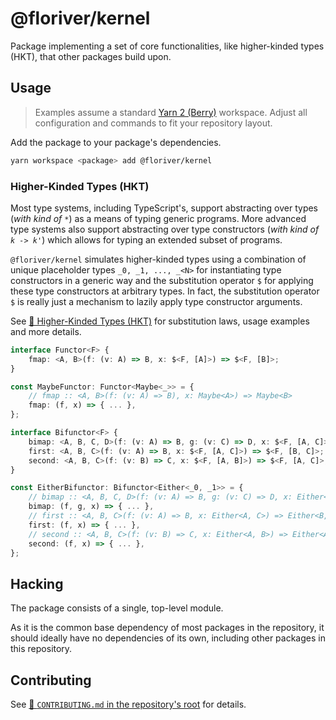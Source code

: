 # @floriver/kernel

Package implementing a set of core functionalities, like higher-kinded types (HKT), that other packages build upon.

## Usage

> Examples assume a standard [Yarn 2 (Berry)](https://yarnpkg.com) workspace. Adjust all configuration and commands to fit your repository layout.

Add the package to your package's dependencies.

```sh
yarn workspace <package> add @floriver/kernel
```

### Higher-Kinded Types (HKT)

Most type systems, including TypeScript's, support abstracting over types (*with kind of `*`*) as a means of typing generic programs. More advanced type systems also support abstracting over type constructors (*with kind of `k -> k'`*) which allows for typing an extended subset of programs.

`@floriver/kernel` simulates higher-kinded types using a combination of unique placeholder types `_0, _1, ..., _<N>` for instantiating type constructors in a generic way and the substitution operator `$` for applying these type constructors at arbitrary types. In fact, the substitution operator `$` is really just a mechanism to lazily apply type constructor arguments.

See [📄 Higher-Kinded Types (HKT)](docs/hkt.md) for substitution laws, usage examples and more details.

```ts
interface Functor<F> {
    fmap: <A, B>(f: (v: A) => B, x: $<F, [A]>) => $<F, [B]>;
}

const MaybeFunctor: Functor<Maybe<_>> = {
    // fmap :: <A, B>(f: (v: A) => B), x: Maybe<A>) => Maybe<B>
    fmap: (f, x) => { ... },
};
```

```ts
interface Bifunctor<F> {
    bimap: <A, B, C, D>(f: (v: A) => B, g: (v: C) => D, x: $<F, [A, C]>) => $<F, [B, D]>;
    first: <A, B, C>(f: (v: A) => B, x: $<F, [A, C]>) => $<F, [B, C]>;
    second: <A, B, C>(f: (v: B) => C, x: $<F, [A, B]>) => $<F, [A, C]>;
}

const EitherBifunctor: Bifunctor<Either<_0, _1>> = {
    // bimap :: <A, B, C, D>(f: (v: A) => B, g: (v: C) => D, x: Either<A, C>) => Either<B, D>
    bimap: (f, g, x) => { ... },
    // first :: <A, B, C>(f: (v: A) => B, x: Either<A, C>) => Either<B, C>
    first: (f, x) => { ... },
    // second :: <A, B, C>(f: (v: B) => C, x: Either<A, B>) => Either<A, C>
    second: (f, x) => { ... },
};
```

## Hacking

The package consists of a single, top-level module.

As it is the common base dependency of most packages in the repository, it should ideally have no dependencies of its own, including other packages in this repository.

## Contributing

See [📄 `CONTRIBUTING.md` in the repository's root](/CONTRIBUTING.md) for details.
